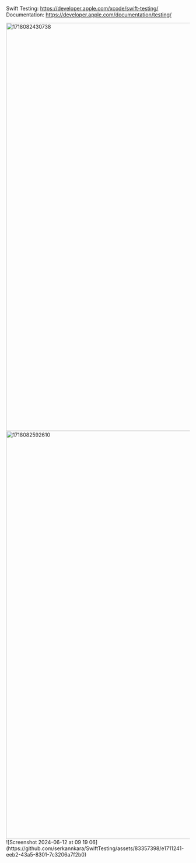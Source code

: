 Swift Testing: https://developer.apple.com/xcode/swift-testing/
Documentation: https://developer.apple.com/documentation/testing/

<img width="1116" alt="1718082430738" src="https://github.com/serkannkara/SwiftTesting/assets/83357398/b4366428-9c71-454f-ab24-cb27f980759c">
<img width="1116" alt="1718082592610" src="https://github.com/serkannkara/SwiftTesting/assets/83357398/67168c99-e8be-487c-ac9a-0d10bfab4949">
![Screenshot 2024-06-12 at 09 19 06](https://github.com/serkannkara/SwiftTesting/assets/83357398/e1711241-eeb2-43a5-8301-7c3206a7f2b0)
